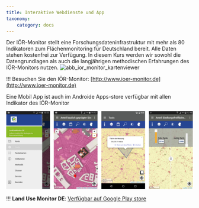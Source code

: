 ```yaml
---
title: Interaktive Webdienste und App
taxonomy:
    category: docs
---
```


Der IÖR-Monitor stellt eine Forschungsdateninfrastruktur mit mehr als 80 Indikatoren zum Flächenmonitoring für Deutschland bereit.  Alle Daten stehen kostenfrei zur Verfügung. In diesem Kurs werden wir sowohl die Datengrundlagen als auch die langjährigen methodischen Erfahrungen des IÖR-Monitors nutzen. 
![abb_ior_monitor_kartenviewer](abb_ior_monitor_kartenviewer.png)

!!! Besuchen Sie den IÖR-Monitor: [http://www.ioer-monitor.de](http://www.ioer-monitor.de)

Eine Mobil App ist auch im Androide Apps-store verfügbar mit allen Indikator des IÖR-Monitor

![abb_mobil_app_](abb_mobil_app_.png)

!!! **Land Use Monitor DE**:  [Verfügbar auf Google Play store](https://play.google.com/store/apps/details?id=com.ioer.monitor)
